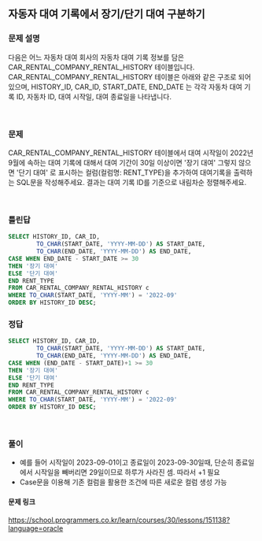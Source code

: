 ## 자동자 대여 기록에서 장기/단기 대여 구분하기 

### 문제 설명
  
다음은 어느 자동차 대여 회사의 자동차 대여 기록 정보를 담은 CAR_RENTAL_COMPANY_RENTAL_HISTORY 테이블입니다. CAR_RENTAL_COMPANY_RENTAL_HISTORY 테이블은 아래와 같은 구조로 되어있으며, HISTORY_ID, CAR_ID, START_DATE, END_DATE 는 각각 자동차 대여 기록 ID, 자동차 ID, 대여 시작일, 대여 종료일을 나타냅니다.

<br>

### 문제

CAR_RENTAL_COMPANY_RENTAL_HISTORY 테이블에서 대여 시작일이 2022년 9월에 속하는 대여 기록에 대해서 대여 기간이 30일 이상이면 '장기 대여' 그렇지 않으면 '단기 대여' 로 표시하는 컬럼(컬럼명: RENT_TYPE)을 추가하여 대여기록을 출력하는 SQL문을 작성해주세요. 결과는 대여 기록 ID를 기준으로 내림차순 정렬해주세요.

<br>


### 틀린답
```sql
SELECT HISTORY_ID, CAR_ID, 
        TO_CHAR(START_DATE, 'YYYY-MM-DD') AS START_DATE, 
        TO_CHAR(END_DATE, 'YYYY-MM-DD') AS END_DATE, 
CASE WHEN END_DATE - START_DATE >= 30
THEN '장기 대여'
ELSE '단기 대여'
END RENT_TYPE
FROM CAR_RENTAL_COMPANY_RENTAL_HISTORY c
WHERE TO_CHAR(START_DATE, 'YYYY-MM') = '2022-09'
ORDER BY HISTORY_ID	DESC;
```

### 정답
```sql
SELECT HISTORY_ID, CAR_ID, 
        TO_CHAR(START_DATE, 'YYYY-MM-DD') AS START_DATE, 
        TO_CHAR(END_DATE, 'YYYY-MM-DD') AS END_DATE, 
CASE WHEN (END_DATE - START_DATE)+1 >= 30
THEN '장기 대여'
ELSE '단기 대여'
END RENT_TYPE
FROM CAR_RENTAL_COMPANY_RENTAL_HISTORY c
WHERE TO_CHAR(START_DATE, 'YYYY-MM') = '2022-09'
ORDER BY HISTORY_ID	DESC;
```
<br>

### 풀이
- 예를 들어 시작일이 2023-09-01이고 종료일이 2023-09-30일때, 단순히 종료일에서 시작일을 빼버리면 29일이므로 하루가 사라진 셈. 따라서 +1 필요 
- Case문을 이용해 기존 컬럼을 활용한 조건에 따른 새로운 컬럼 생성 가능

#### 문제 링크
https://school.programmers.co.kr/learn/courses/30/lessons/151138?language=oracle
